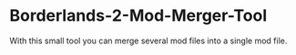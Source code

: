 # Borderlands-2-Mod-Merger-Tool
With this small tool you can merge several mod files into a single mod file.
